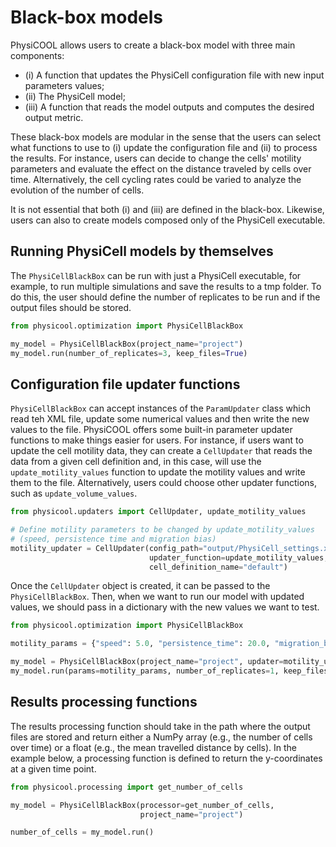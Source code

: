 # Black-box models

PhysiCOOL allows users to create a black-box model with three main components:

- (i) A function that updates the PhysiCell configuration file with new input parameters values;
- (ii) The PhysiCell model;
- (iii) A function that reads the model outputs and computes the desired output metric.

These black-box models are modular in the sense that the users can select what functions to use to (i) update the 
configuration file and (ii) to process the results. For instance, users can decide to change the cells' motility 
parameters 
and evaluate the effect on the distance traveled by cells over time. Alternatively, the cell cycling rates could be 
varied to analyze the evolution of the number of cells.

It is not essential that both (i) and (iii) are defined in the black-box. Likewise, users can also  to create models 
composed only of the PhysiCell executable.

## Running PhysiCell models by themselves

The `PhysiCellBlackBox` can be run with just a PhysiCell executable, for example, to run multiple simulations and 
save the results to a tmp folder. To do this, the user should define the number of replicates to be run and if the
output files should be stored.

```python
from physicool.optimization import PhysiCellBlackBox

my_model = PhysiCellBlackBox(project_name="project")
my_model.run(number_of_replicates=3, keep_files=True)
```

## Configuration file updater functions

`PhysiCellBlackBox` can accept instances of the `ParamUpdater` class which read teh XML file, update some numerical 
values and then write the new values to the file. 
PhysiCOOL offers some built-in parameter updater functions to make things 
easier for users. For instance, if users want to update the cell motility data, they can create a `CellUpdater` that
reads the data from a given cell definition and, in this case, will use the `update_motility_values` function to update
the motility values and write them to the file. Alternatively, users could choose other updater functions, 
such as `update_volume_values`.

```python
from physicool.updaters import CellUpdater, update_motility_values

# Define motility parameters to be changed by update_motility_values
# (speed, persistence time and migration bias)
motility_updater = CellUpdater(config_path="output/PhysiCell_settings.xml",
                               updater_function=update_motility_values,
                               cell_definition_name="default")
```

Once the `CellUpdater` object is created, it can be passed to the `PhysiCellBlackBox`. Then, when we want to run our
model with updated values, we should pass in a dictionary with the new values we want to test.

```python
from physicool.optimization import PhysiCellBlackBox

motility_params = {"speed": 5.0, "persistence_time": 20.0, "migration_bias": 0.5}

my_model = PhysiCellBlackBox(project_name="project", updater=motility_updater)
my_model.run(params=motility_params, number_of_replicates=1, keep_files=True)
```

## Results processing functions

The results processing function should take in the path where the output files are stored and return either a 
NumPy array (e.g., the number of cells over time) or a float (e.g., the mean travelled distance by cells). In 
the example below, a processing function is defined to return the y-coordinates at a given time point.

```python
from physicool.processing import get_number_of_cells

my_model = PhysiCellBlackBox(processor=get_number_of_cells,
                             project_name="project")

number_of_cells = my_model.run()
```
